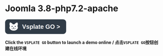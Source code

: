 # Joomla 3.8-php7.2-apache

<a href="https://www.vsplate.com/?docker-compose=https://github.com/vsplate/dcenvs/joomla/3.8-php7.2-apache"><img alt="VSPLATE GO" src="https://raw.githubusercontent.com/vsplate/images/master/vsgo_btn.png" width="200px"></a>

**Click the `VSPLATE GO` button to launch a demo online / 点击`VSPLATE GO`按钮创建在线环境**